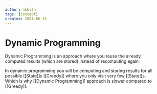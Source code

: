 ```yaml
---
author: akhiln
tags: [concept]
created: 2021-06-15
---
```

# Dynamic Programming
Dynamic Programming is an approach where you reuse the already computed results (which are stored) instead of recomputing again. 

In dynamic programming you will be computing and storing results for all possible [[State]]s [[Greedy]] where you only visit very few [[State]]s. Which is why [[Dynamic Programming]] approach is slower compared to [[Greedy]]. 